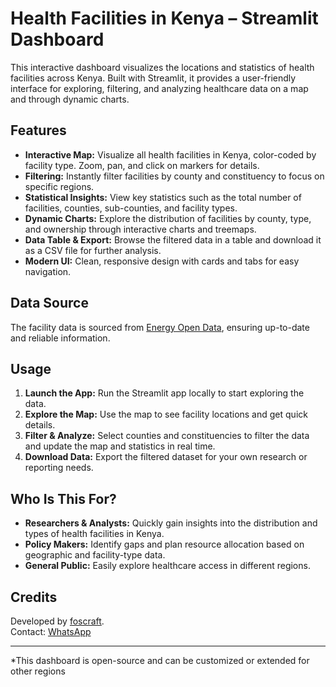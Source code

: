 # Health Facilities in Kenya – Streamlit Dashboard

This interactive dashboard visualizes the locations and statistics of health facilities across Kenya. Built with Streamlit, it provides a user-friendly interface for exploring, filtering, and analyzing healthcare data on a map and through dynamic charts.

## Features

- **Interactive Map:** Visualize all health facilities in Kenya, color-coded by facility type. Zoom, pan, and click on markers for details.
- **Filtering:** Instantly filter facilities by county and constituency to focus on specific regions.
- **Statistical Insights:** View key statistics such as the total number of facilities, counties, sub-counties, and facility types.
- **Dynamic Charts:** Explore the distribution of facilities by county, type, and ownership through interactive charts and treemaps.
- **Data Table & Export:** Browse the filtered data in a table and download it as a CSV file for further analysis.
- **Modern UI:** Clean, responsive design with cards and tabs for easy navigation.

## Data Source

The facility data is sourced from [Energy Open Data](https://energydata.info/dataset/kenya-healthcare-facilities), ensuring up-to-date and reliable information.

## Usage

1. **Launch the App:** Run the Streamlit app locally to start exploring the data.
2. **Explore the Map:** Use the map to see facility locations and get quick details.
3. **Filter & Analyze:** Select counties and constituencies to filter the data and update the map and statistics in real time.
4. **Download Data:** Export the filtered dataset for your own research or reporting needs.

## Who Is This For?

- **Researchers & Analysts:** Quickly gain insights into the distribution and types of health facilities in Kenya.
- **Policy Makers:** Identify gaps and plan resource allocation based on geographic and facility-type data.
- **General Public:** Easily explore healthcare access in different regions.

## Credits

Developed by [foscraft](https://github.com/foscraft).  
Contact: [WhatsApp](https://wa.link/6uwu0u)

---

*This dashboard is open-source and can be customized or extended for other regions
